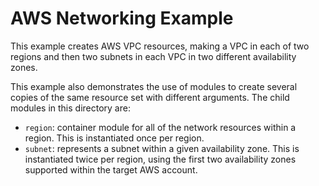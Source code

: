 # AWS Networking Example

This example creates AWS VPC resources, making a VPC in each of two regions and
then two subnets in each VPC in two different availability zones.

This example also demonstrates the use of modules to create several copies of
the same resource set with different arguments. The child modules in this
directory are:

* `region`: container module for all of the network resources within a region. This is instantiated once per region.
* `subnet`: represents a subnet within a given availability zone. This is instantiated twice per region, using the first two availability zones supported within the target AWS account.
